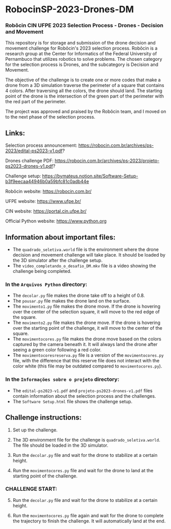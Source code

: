 # RobocinSP-2023-Drones-DM
### Robôcin CIN UFPE 2023 Selection Process - Drones - Decision and Movement

This repository is for storage and submission of the drone decision and movement challenge for Robôcin's 2023 selection process. Robôcin is a research group at the Center for Informatics of the Federal University of Pernambuco that utilizes robotics to solve problems. The chosen category for the selection process is Drones, and the subcategory is Decision and Movement.

The objective of the challenge is to create one or more codes that make a drone from a 3D simulation traverse the perimeter of a square that contains 4 colors. After traversing all the colors, the drone should land. The starting point of the drone is the intersection of the green part of the perimeter with the red part of the perimeter.

The project was approved and praised by the Robôcin team, and I moved on to the next phase of the selection process.

## Links:

Selection process announcement: https://robocin.com.br/archives/ps-2023/edital-ps2023-v1.pdf?

Drones challenge PDF: https://robocin.com.br/archives/ps-2023/projeto-ps2023-drones-v1.pdf?

Challenge setup: https://bymateus.notion.site/Software-Setup-b3f9eecaa44946b0a59bfc81c0adb44e

Robôcin website: https://robocin.com.br/

UFPE website: https://www.ufpe.br/

CIN website: https://portal.cin.ufpe.br/

Official Python website: https://www.python.org

## Information about important files:

- The `quadrado_seletiva.world` file is the environment where the drone decision and movement challenge will take place. It should be loaded by the 3D simulator after the challenge setup.
- The `video_completando_o_desafio_DM.mkv` file is a video showing the challenge being completed.

### In the `Arquivos Python` directory:

- The `decolar.py` file makes the drone take off to a height of 0.8.
- The `pousar.py` file makes the drone land on the surface.
- The `movimento1.py` file makes the drone move. If the drone is hovering over the center of the selection square, it will move to the red edge of the square.
- The `movimento2.py` file makes the drone move. If the drone is hovering over the starting point of the challenge, it will move to the center of the square.
- The `movimentocores.py` file makes the drone move based on the colors captured by the camera beneath it. It will always land the drone after seeing a green color following a red color.
- The `movimentocoresreserva.py` file is a version of the `movimentocores.py` file, with the difference that this reserve file does not interact with the color white (this file may be outdated compared to `movimentocores.py`).

### In the `Informações sobre o projeto` directory:

- The `edital-ps2023-v1.pdf` and `projeto-ps2023-drones-v1.pdf` files contain information about the selection process and the challenges.
- The `Software Setup.html` file shows the challenge setup.

## Challenge instructions:

1. Set up the challenge.

2. The 3D environment file for the challenge is `quadrado_seletiva.world`. The file should be loaded in the 3D simulator.

3. Run the `decolar.py` file and wait for the drone to stabilize at a certain height.

4. Run the `movimentocores.py` file and wait for the drone to land at the starting point of the challenge.

### CHALLENGE START:

5. Run the `decolar.py` file and wait for the drone to stabilize at a certain height.

6. Run the `movimentocores.py` file again and wait for the drone to complete the trajectory to finish the challenge. It will automatically land at the end.


